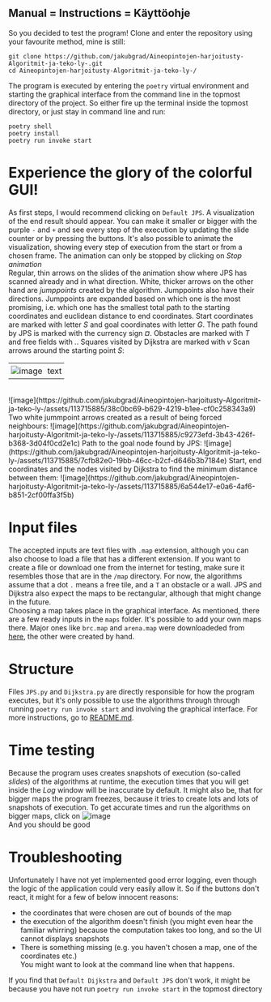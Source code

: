 ## Manual = Instructions = Käyttöohje
So you decided to test the program!
Clone and enter the repository using your favourite method, mine is still:
```
git clone https://github.com/jakubgrad/Aineopintojen-harjoitusty-Algoritmit-ja-teko-ly-.git
cd Aineopintojen-harjoitusty-Algoritmit-ja-teko-ly-/
```
The program is executed by entering the `poetry` virtual environment and starting the graphical interface from the command line in the topmost directory of the project. So either fire up the terminal inside the topmost directory, or just stay in command line and run:
```
poetry shell
poetry install
poetry run invoke start
```
# Experience the glory of the colorful GUI!
As first steps, I would recommend clicking on `Default JPS`. A visualization of the end result should appear. You can make it smaller or bigger with the purple `-` and `+` and see every step of the execution by updating the slide counter or by pressing the buttons. It's also possible to animate the visualization, showing every step of execution from the start or from a chosen frame. The animation can only be stopped by clicking on *Stop animation*<br/>
Regular, thin arrows on the slides of the animation show where JPS has scanned already and in what direction. White, thicker arrows on the other hand are *jumppoints* created by the algorithm. Jumppoints also have their directions. Jumppoints are expanded based on which one is the most promising, i.e. which one has the smallest total path to the starting coordinates and euclidean distance to end coordinates. Start coordinates are marked with letter *S* and goal coordinates with letter *G*. The path found by JPS is marked with the currency sign *¤*. Obstacles are marked with *T* and free fields with *.*. Squares visited by Dijkstra are marked with *v*
Scan arrows around the starting point *S*:<br>
<table style="border-collapse: collapse;">
  <tr>
    <td style="border: none; padding: 5px;"><img src="https://github.com/jakubgrad/Aineopintojen-harjoitusty-Algoritmit-ja-teko-ly-/assets/113715885/38c0bc69-b629-4219-b1ee-cf0c258343a9" alt="image"></td>
    <td style="border: none; padding: 5px;">text</td>
  </tr>
</table><br>
![image](https://github.com/jakubgrad/Aineopintojen-harjoitusty-Algoritmit-ja-teko-ly-/assets/113715885/38c0bc69-b629-4219-b1ee-cf0c258343a9)
Two white jummpoint arrows created as a result of being forced neighbours:
![image](https://github.com/jakubgrad/Aineopintojen-harjoitusty-Algoritmit-ja-teko-ly-/assets/113715885/c9273efd-3b43-426f-b368-3d04f0cd2e1c)
Path to the goal node found by JPS:
![image](https://github.com/jakubgrad/Aineopintojen-harjoitusty-Algoritmit-ja-teko-ly-/assets/113715885/7cfb82e0-19bb-46cc-b2cf-d646b3b7184e)
Start, end coordinates and the nodes visited by Dijkstra to find the minimum distance between them:
![image](https://github.com/jakubgrad/Aineopintojen-harjoitusty-Algoritmit-ja-teko-ly-/assets/113715885/6a544e17-e0a6-4af6-b851-2cf00ffa3f5b)



# Input files
The accepted inputs are text files with `.map` extension, although you can also choose to load a file that has a different extension. If you want to create a file or download one from the internet for testing, make sure it resembles those that are in the `/map` directory. For now, the algorithms assume that a dot `.` means a free tile, and a `T` an obstacle or a wall. JPS and Dijkstra also expect the maps to be rectangular, although that might change in the future. <br>
Choosing a map takes place in the graphical interface. As mentioned, there are a few ready inputs in the `maps` folder. It's possible to add your own maps there. Major ones like `brc.map` and `arena.map` were downloadeded from [here](https://www.movingai.com/benchmarks/grids.html), the other were created by hand. <br />
# Structure
Files `JPS.py` and `Dijkstra.py` are directly responsible for how the program executes, but it's only possible to use the algorithms through through running `poetry run invoke start` and involving the graphical interface. For more instructions, go to [README.md](https://github.com/jakubgrad/Aineopintojen-harjoitusty-Algoritmit-ja-teko-ly-/blob/main/README.md).<br>
# Time testing
Because the program uses creates snapshots of execution (so-called *slides*) of the algorithms at runtime, the execution times that you will get inside the *Log* window will be inaccurate by default. It might also be, that for bigger maps the program freezes, because it tries to create lots and lots of snapshots of execution. To get accurate times and run the algorithms on bigger maps, click on 
![image](https://github.com/jakubgrad/Aineopintojen-harjoitusty-Algoritmit-ja-teko-ly-/assets/113715885/d40985ca-ef33-495e-800f-1c56ea7460a5)<br>
And you should be good


# Troubleshooting
Unfortunately I have not yet implemented good error logging, even though the logic of the application could very easily allow it. So if the buttons don't react, it might for a few of below innocent reasons:<br />
- the coordinates that were chosen are out of bounds of the map<br />
- the execution of the algorithm doesn't finish (you might even hear the familiar whirring) because the computation takes too long, and so the UI cannot displays snapshots<br />
- There is something missing (e.g. you haven't chosen a map, one of the coordinates etc.)<br />
You might want to look at the command line when that happens.<br />

If you find that `Default Dijkstra` and `Default JPS` don't work, it might be because you have not run `poetry run invoke start` in the topmost directory
